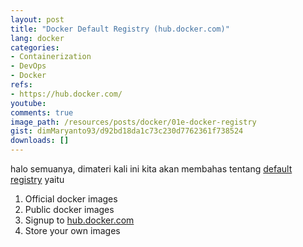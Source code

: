 ```yaml
---
layout: post
title: "Docker Default Registry (hub.docker.com)"
lang: docker
categories:
- Containerization
- DevOps
- Docker
refs: 
- https://hub.docker.com/
youtube: 
comments: true
image_path: /resources/posts/docker/01e-docker-registry
gist: dimMaryanto93/d92bd18da1c73c230d7762361f738524
downloads: []
---
```



halo semuanya, dimateri kali ini kita akan membahas tentang [default registry](hub.docker.com) yaitu

1. Official docker images
2. Public docker images
3. Signup to [hub.docker.com](https://hub.docker.com)
4. Store your own images